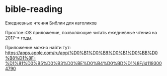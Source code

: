 # bible-reading
Ежедневные чтения Библии для католиков

Простое iOS приложение, позволяющие читать ежедневные чтения на 2017-* годы.

Приложение можно найти тут:
https://apps.apple.com/ru/app/%D0%B1%D0%B8%D0%B1%D0%BB%D0%B8%D1%8F-%D1%81%D0%B5%D0%B3%D0%BE%D0%B4%D0%BD%D1%8F/id1193004790
